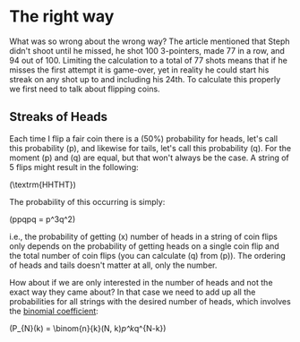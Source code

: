 # **The right way**

What was so wrong about the wrong way?  The article mentioned that Steph didn't shoot until he missed, he shot 100 3-pointers, made 77 in a row, and 94 out of 100.  Limiting the calculation to a total of 77 shots means that if he misses the first attempt it is game-over, yet in reality he could start his streak on any shot up to and including his 24th.  To calculate this properly we first need to talk about flipping coins.

## **Streaks of Heads**

Each time I flip a fair coin there is a \(50\%\) probability for heads, let's call this probability \(p\), and likewise for tails, let's call this probability \(q\).  For the moment \(p\) and \(q\) are equal, but that won't always be the case.  A string of 5 flips might result in the following:

\(\textrm{HHTHT}\)

The probability of this occurring is simply:

\(ppqpq = p^3q^2\)

i.e., the probability of getting \(x\) number of heads in a string of coin flips only depends on the probability of getting heads on a single coin flip and the total number of coin flips (you can calculate \(q\) from \(p\)).  The ordering of heads and tails doesn't matter at all, only the number.  

How about if we are only interested in the number of heads and not the exact way they came about?  In that case we need to add up all the probabilities for all strings with the desired number of heads, which involves the [binomial coefficient](http://en.wikipedia.org/wiki/Binomial_coefficient):

\(P_{N}(k) = \binom{n}{k}(N, k)*p^k*q^{N-k}\)

